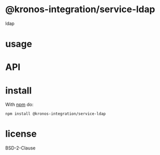 # @kronos-integration/service-ldap

ldap

# usage

# API

# install

With [npm](http://npmjs.org) do:

```shell
npm install @kronos-integration/service-ldap
```

# license

BSD-2-Clause
